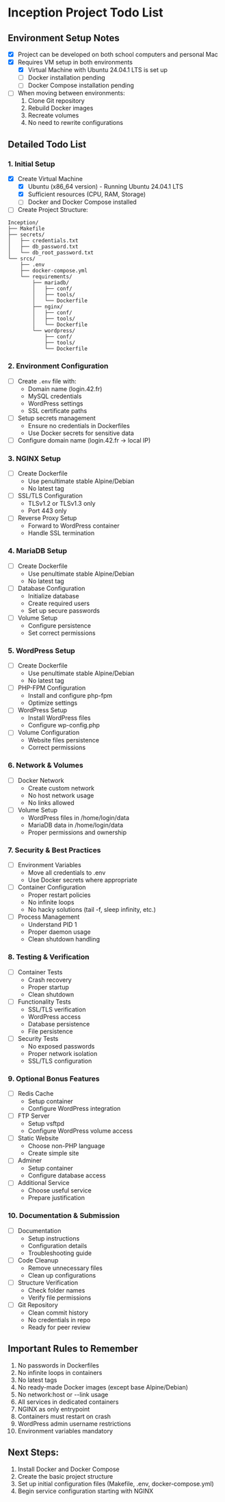 # Inception Project Todo List

## Environment Setup Notes
- [x] Project can be developed on both school computers and personal Mac
- [x] Requires VM setup in both environments
  - [x] Virtual Machine with Ubuntu 24.04.1 LTS is set up
  - [ ] Docker installation pending
  - [ ] Docker Compose installation pending
- [ ] When moving between environments:
  1. Clone Git repository
  2. Rebuild Docker images
  3. Recreate volumes
  4. No need to rewrite configurations

## Detailed Todo List

### 1. Initial Setup
- [x] Create Virtual Machine
  - [x] Ubuntu (x86_64 version) - Running Ubuntu 24.04.1 LTS
  - [x] Sufficient resources (CPU, RAM, Storage)
  - [ ] Docker and Docker Compose installed
- [ ] Create Project Structure:
```
Inception/
├── Makefile
├── secrets/
│   ├── credentials.txt
│   ├── db_password.txt
│   └── db_root_password.txt
└── srcs/
    ├── .env
    ├── docker-compose.yml
    └── requirements/
        ├── mariadb/
        │   ├── conf/
        │   ├── tools/
        │   └── Dockerfile
        ├── nginx/
        │   ├── conf/
        │   ├── tools/
        │   └── Dockerfile
        └── wordpress/
            ├── conf/
            ├── tools/
            └── Dockerfile
```

### 2. Environment Configuration
- [ ] Create `.env` file with:
  - Domain name (login.42.fr)
  - MySQL credentials
  - WordPress settings
  - SSL certificate paths
- [ ] Setup secrets management
  - Ensure no credentials in Dockerfiles
  - Use Docker secrets for sensitive data
- [ ] Configure domain name (login.42.fr -> local IP)

### 3. NGINX Setup
- [ ] Create Dockerfile
  - Use penultimate stable Alpine/Debian
  - No latest tag
- [ ] SSL/TLS Configuration
  - TLSv1.2 or TLSv1.3 only
  - Port 443 only
- [ ] Reverse Proxy Setup
  - Forward to WordPress container
  - Handle SSL termination

### 4. MariaDB Setup
- [ ] Create Dockerfile
  - Use penultimate stable Alpine/Debian
  - No latest tag
- [ ] Database Configuration
  - Initialize database
  - Create required users
  - Set up secure passwords
- [ ] Volume Setup
  - Configure persistence
  - Set correct permissions

### 5. WordPress Setup
- [ ] Create Dockerfile
  - Use penultimate stable Alpine/Debian
  - No latest tag
- [ ] PHP-FPM Configuration
  - Install and configure php-fpm
  - Optimize settings
- [ ] WordPress Setup
  - Install WordPress files
  - Configure wp-config.php
- [ ] Volume Configuration
  - Website files persistence
  - Correct permissions

### 6. Network & Volumes
- [ ] Docker Network
  - Create custom network
  - No host network usage
  - No links allowed
- [ ] Volume Setup
  - WordPress files in /home/login/data
  - MariaDB data in /home/login/data
  - Proper permissions and ownership

### 7. Security & Best Practices
- [ ] Environment Variables
  - Move all credentials to .env
  - Use Docker secrets where appropriate
- [ ] Container Configuration
  - Proper restart policies
  - No infinite loops
  - No hacky solutions (tail -f, sleep infinity, etc.)
- [ ] Process Management
  - Understand PID 1
  - Proper daemon usage
  - Clean shutdown handling

### 8. Testing & Verification
- [ ] Container Tests
  - Crash recovery
  - Proper startup
  - Clean shutdown
- [ ] Functionality Tests
  - SSL/TLS verification
  - WordPress access
  - Database persistence
  - File persistence
- [ ] Security Tests
  - No exposed passwords
  - Proper network isolation
  - SSL/TLS configuration

### 9. Optional Bonus Features
- [ ] Redis Cache
  - Setup container
  - Configure WordPress integration
- [ ] FTP Server
  - Setup vsftpd
  - Configure WordPress volume access
- [ ] Static Website
  - Choose non-PHP language
  - Create simple site
- [ ] Adminer
  - Setup container
  - Configure database access
- [ ] Additional Service
  - Choose useful service
  - Prepare justification

### 10. Documentation & Submission
- [ ] Documentation
  - Setup instructions
  - Configuration details
  - Troubleshooting guide
- [ ] Code Cleanup
  - Remove unnecessary files
  - Clean up configurations
- [ ] Structure Verification
  - Check folder names
  - Verify file permissions
- [ ] Git Repository
  - Clean commit history
  - No credentials in repo
  - Ready for peer review

## Important Rules to Remember
1. No passwords in Dockerfiles
2. No infinite loops in containers
3. No latest tags
4. No ready-made Docker images (except base Alpine/Debian)
5. No network:host or --link usage
6. All services in dedicated containers
7. NGINX as only entrypoint
8. Containers must restart on crash
9. WordPress admin username restrictions
10. Environment variables mandatory 

## Next Steps:
1. Install Docker and Docker Compose
2. Create the basic project structure
3. Set up initial configuration files (Makefile, .env, docker-compose.yml)
4. Begin service configuration starting with NGINX 
